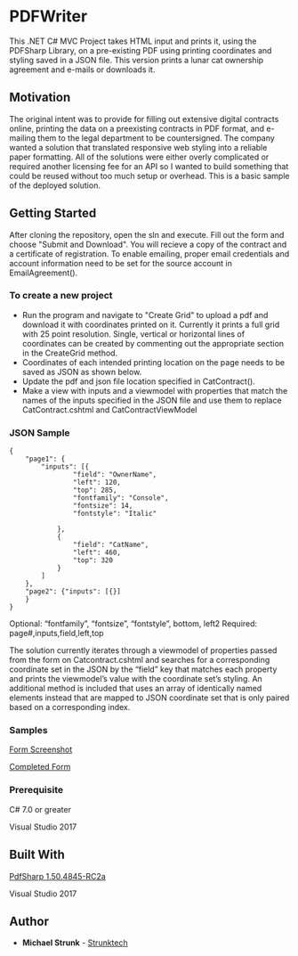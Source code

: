 # PDFWriter
This .NET C# MVC Project takes HTML input and prints it, using the PDFSharp Library, on a pre-existing PDF using printing coordinates and styling saved in a JSON file. This version prints a lunar cat ownership agreement and e-mails or downloads it. 

## Motivation
The original intent was to provide for filling out extensive digital contracts online, printing the data on a preexisting contracts in PDF format, and e-mailing them to the legal department to be countersigned. The company wanted a solution that translated responsive web styling into a reliable paper formatting. All of the solutions were either overly complicated or required another licensing fee for an API so I wanted to build something that could be reused without too much setup or overhead.  This is a basic sample of the deployed solution.

## Getting Started

After cloning the repository, open the sln and execute. Fill out the form and choose "Submit and Download". You will recieve a copy of the contract and a certificate of registration.
To enable emailing, proper email credentials and account information need to be set for the source account in EmailAgreement().

### To create a new project
- Run the program and navigate to "Create Grid" to upload a pdf and download it with coordinates printed on it.  Currently it prints a full grid with 25 point resolution. Single, vertical or horizontal lines of coordinates can be created by commenting out the appropriate section in the CreateGrid method. 
- Coordinates of each intended printing location on the page needs to be saved as JSON as shown below. 
- Update the pdf and json file location specified in CatContract().
- Make a view with inputs and a viewmodel with properties that match the names of the inputs specified in the JSON file and use them to replace CatContract.cshtml and CatContractViewModel
### JSON Sample
```
{
	"page1": {
		"inputs": [{
				"field": "OwnerName",
				"left": 120,
				"top": 285,
				"fontfamily": "Console",
				"fontsize": 14,
				"fontstyle": "Italic"

			},
			{
				"field": "CatName",
				"left": 460,
				"top": 320
			}
		]
	},
	"page2": {"inputs": [{}]
	}
}
```
Optional: “fontfamily”, “fontsize”, “fontstyle”, bottom, left2
Required: page#,inputs,field,left,top

The solution currently iterates through a viewmodel of properties passed from the form on Catcontract.cshtml and searches for a corresponding coordinate set in the JSON by the “field” key that matches each property and prints the viewmodel’s value with the coordinate set’s styling. An additional method is included that uses an array of identically named elements instead that are mapped to JSON coordinate set that is only paired based on a corresponding index.

### Samples
[Form Screenshot](FormScreenShot.jpg)

[Completed Form](PrintedCatContract.pdf)

### Prerequisite
C# 7.0 or greater

Visual Studio 2017



## Built With

[PdfSharp 1.50.4845-RC2a](http://www.pdfsharp.net)

Visual Studio 2017


## Author

* **Michael Strunk** - [Strunktech](https://github.com/mycomycul)




